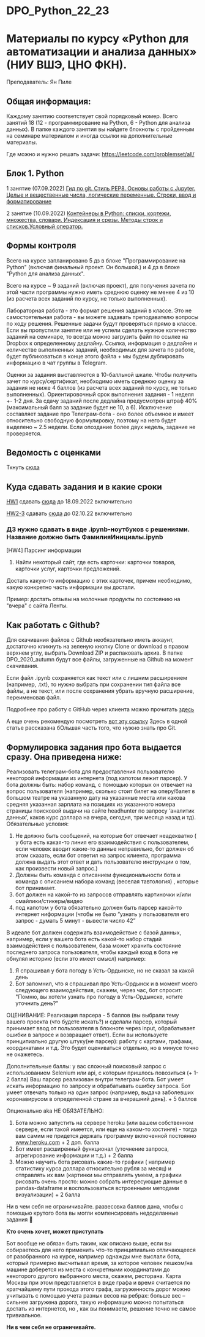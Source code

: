 # DPO_Python_22_23
# Материалы по курсу «Python для автоматизации и анализа данных» (НИУ ВШЭ, ЦНО ФКН).

Преподаватель: Ян Пиле

## Общая информация:
Каждому занятию соответствует свой порядковый номер. Всего занятий 18 (12 - программирование на Python, 6 - Python для анализа данных). В папке каждого занятия вы найдете блокноты с пройденным на семинаре материалом и иногда ссылки на дополнительные материалы.

Где можно и нужно решать задачи: https://leetcode.com/problemset/all/

## Блок 1. Python

1 занятие (07.09.2022)
[Гид по git. Стиль PEP8. Основы работы с Jupyter. Целые и вещественные числа, логические переменные. Строки, ввод и форматирование](https://github.com/pileyan/DPO_Python_22_23/tree/master/lect01_git_basic_types)

2 занятие (10.09.2022)
[Контейнеры в Python: списки, кортежи, множества, словари. Индексация и срезы. Методы строк и списков.Условный оператор.](https://github.com/pileyan/DPO_Python_22_23/tree/master/lect02_complex_types_if_else)


## Формы контроля
Всего на курсе запланировано 5 дз в блоке "Программирование на Python" (включая финальный проект. Он большой.) и 4 дз в блоке "Python для анализа данных".

Всего на курсе ~ 9 заданий (включая проект), для получения зачета по этой части программы нужно иметь среднюю оценку не менее 4 из 10 (из расчета всех заданий по курсу, не только выполненных).

Лабораторная работа - это формат решения заданий в классе. Это не самостоятельная работа - вы можете задавать преподавателю вопросы по ходу решения. Решенные задачи будут проверяться прямо в классе. Если вы пропустили занятие или не успели сделать нужное количество заданий на семинаре, то всегда можно загрузить файл по ссылке на Dropbox к определенному дедлайну. Ссылка, информация о дедлайне и количестве выполненных заданий, необходимых для зачета по работе, будет публиковаться в конце этого файла + мы будем дублировать информацию в чат группы в Telegram.

Оценки за задания выставляются в 10-балльной шкале. Чтобы получить зачет по курсу/сертификат, необходимо иметь среднюю оценку за задания не ниже 4 баллов (из расчета всех заданий по курсу, не только выполненных). Ориентировочный срок выполнения задания - 1 неделя +- 1-2 дня. 
За сдачу заданий после дедлайна предусмотрен штраф 40% (максимальный балл за задание будет не 10, а 6). Исключение составляет задание про Телеграм-бота - оно более объемное и имеет относительно свободную формулировку, поэтому на него будет выделено ~ 2.5 недели. 
Если опоздание более двух недель, задание не проверяется.

## Ведомость с оценками
Ткнуть [сюда](https://docs.google.com/spreadsheets/d/1sjvRIO2eYepZAD_DyGvDslfbEj8PDcBw0zncHlvtu94/edit?usp=sharing)

## Куда сдавать задания и в какие сроки

[HW1](https://github.com/pileyan/DPO_Python_22_23/blob/master/Homework/hw1.ipynb) сдавать [сюда](https://www.dropbox.com/request/olxjWvLvjYF4g5L2JBK3) до 18.09.2022 включительно

[HW2-3](https://github.com/pileyan/DPO_Python_22_23/blob/master/Homework) сдавать [сюда](https://www.dropbox.com/request/8dnbscuXQR3YmHH5SHBD) до 02.10.22 включительно
### ДЗ нужно сдавать в виде .ipynb-ноутбуков с решениями. Название должно быть ФамилияИнициалы.ipynb

[HW4] Парсинг информации

1) Найти некоторый сайт, где есть карточки: карточки товаров, карточки услуг, карточки предложений. 

Достать какую-то информацию с этих карточек, причем необходимо, какую конкретно часть информации вы достали.

Пример: достать отзывы на молочные продукты по состоянию на "вчера" с сайта Ленты. 


## Как работать с Github?
Для скачивания файлов с Github необязательно иметь аккаунт, достаточно кликнуть на зеленую кнопку Clone or download в правом верхнем углу, выбрать Download ZIP и распаковать архив. В папке DPO_2020_autumn будут все файлы, загруженные на Github на момент скачивания.

Если файл .ipynb сохраняется как текст или с лишним расширением (например, .txt), то нужно выбрать при сохранении тип файла все файлы, 
а не текст, или после сохранения убрать вручную расширение, переименовав файл.

Подробнее про работу с GitHub через клиента можно прочитать [здесь](https://github.com/pileyan/DPO_Python_22_23/blob/master/lect01_git_basic_types/DPO_1_0_git.ipynb)

А еще очень рекомендую посмотреть [вот эту ссылку](https://towardsdatascience.com/getting-started-with-git-and-github-6fcd0f2d4ac6)
Здесь в одной статье рассказана бОльшая часть того, что нужно знать про Git.

## Формулировка задания про бота выдается сразу. Она приведена ниже:

Реализовать телеграм-бота для предоставления пользователю некоторой информации из интернета (под капотом лежит парсер). У бота должны быть: набор команд, с помощью которых он отвечает на вопрос пользователя (например, сколько стоит билет на оперу/балет в большом театре на указанную дату на указанные места или какова средняя указанная зарплата на позициях из указанного номера страницы поисковой выдачи на сайте headhunter по запросу ‘аналитик данных’, каков курс доллара на вчера, сегодня, три месяца назад и тд). Обязательные условия:

1) Не должно быть сообщений, на которые бот отвечает неадекватно ( у бота есть какая-то линия его взаимодействия с пользователем, если человек вводит какие-то данные неправильно, бот должен об этом сказать, если бот ответил на запрос клиента, программа должна выдать этот ответ и дать пользователю инструкции о том, как произвести новый запрос.) 
2) Должны быть команда с описанием функциональности бота и команда с описанием набора команд (веселая тавтология) , которые бот принимает.
3) бот должен на какой-то из запросов отправлять картиночки и/или смайлики/стикеры/видео
4) под капотом у бота обязательно должен быть парсер какой-то интернет ниформации (чтобы не было “узнать у пользователя его запрос - думать 5 минут - вывести число 42”

В идеале бот должен содержать взаимодействие с базой данных, например, если у вашего бота есть какой-то набор стадий взаимодействия с пользователем, база может хранить состояние последнего запроса пользователя, чтобы каждый вход в бота не обнулял историю (если это имеет смысл) например:

1) Я спрашивал у бота погоду в Усть-Ордынске, но не сказал за какой день
2) Бот запомнил, что я спрашивал про Усть-Ордынск и в момент моего следующего взаимодействия, скажем, через час, бот спросит: "Помню, вы хотели узнать про погоду в Усть-Ордынске, хотите уточнить день?"

ОЦЕНИВАНИЕ:
Реализация парсера - 5 баллов (вы выбрали тему вашего проекта (что будете искать?) и сделали парсер, который принимает ввод от пользователя в блокноте через input, обрабатывает ошибки в запросе и возвращает ответ).  Если вы используете принципиально другую штуку(не парсер): работу с картами, графами, координатами и т.д. Это будет оцениваться отдельно, но в минусе точно не окажетесь.


Дополнительные баллы: у вас сложный поисковый запрос с использованием Selenium или api, с которым пришлось повозиться (+ 1-2 балла)
Ваш парсер реализован внутри телеграм-бота. Бот умеет искать информацию по запросу и обрабатывать ошибку запроса. Бот умеет отвечать только на один запрос (например, выдача заболевших коронавирусом в определенной стране за вчерашний день). + 5 баллов


Опционально aka НЕ ОБЯЗАТЕЛЬНО:
1) Бота можно запустить на сервере heroku (или вашем собственном сервере, если такой имеется, или еще на каком-то хостинге) - тогда вам самим не придется держать программу включенной постоянно www.heroku.com + 2 доп. балла
2) Бот имеет расширенный функционал (уточнение запроса, агрегирование информации и т.д.) + 2 балла
2) Можно научить бота рисовать какие-то графики ( например статистику курса доллара относительно рубля за месяц) и отправлять их вам (картинки мы отправлять умеем, а графики рисовать очень просто: можно собрать интересующие данные в pandas-dataframe и воспользоваться встроенными методами визуализации) + 2 балла

Ни в чем себя не ограничивайте.
развесовка баллов дана, чтобы с помощью крутого бота вы могли компенсировать недоделанные задания 🙂

**Кто очень хочет, может приступать**

Бот вообще не обязан быть таким, как описано выше, если вы собираетесь для него применить что-то принципиально отличающееся от разобранного на курсе, например однажды мне выслали бота, который примерно высчитывал время, за которое человек пешком/на машине доберется из места с конкретными координатами до некоторого другого выбранного места, скажем, ресторана. Карта Москвы при этом представляется в виде графа и время считается по кратчайшему пути прохода этого графа, загруженность дорог можно учитывать с помощью учета разных весов на ребрах: больше вес – сильнее загружена дорога, такую информацию можно попытаться достать из интернетов, но , как вы понимаете, решение точно не самое тривиальное.

**Ни в чем себя не ограничивайте.**

